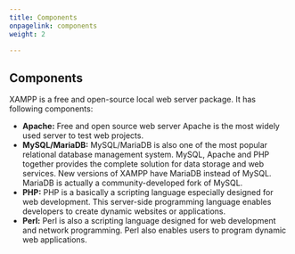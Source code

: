 ```yaml
---
title: Components
onpagelink: components
weight: 2

---
```


<a class="anchor" id="components" name="components"></a>Components
----------

XAMPP is a free and open-source local web server package. It has following components:

- **Apache:** Free and open source web server Apache is the most widely used server to test web projects.
- **MySQL/MariaDB:** MySQL/MariaDB is also one of the most popular relational database management system. MySQL, Apache and PHP together provides the complete solution for data storage and web services. New versions of XAMPP have MariaDB instead of MySQL. MariaDB is actually a community-developed fork of MySQL.
- **PHP:** PHP is a basically a scripting language especially designed for web development. This server-side programming language enables developers to create dynamic websites or applications.
- **Perl:** Perl is also a scripting language designed for web development and network programming. Perl also enables users to program dynamic web applications.
 